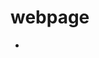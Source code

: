 # webpage
* <!-- <!DOCTYPE html>
<html>

<head>
    <title>배틀그라운드 연구소</title>
    <meta http-equiv="Content-Type" content="text/html; charset=utf-8" />
    <meta charset="utf-8" />
    <meta name="viewport" content="width=device-width, initial-scale=1.0, user-scalable=no, minimum-scale=1.0, maximum-scale=1.0">
    <meta http-equiv="X-UA-Compatible" content="IE=edge">
    <style>
        img{
            position: absolute;
        }
        .vod{
            position: absolute;
        }
    </style>

    <script>
        let x=0;
        let y=0;
        let mx=0;
        let my=0;
        let speed =0.009;
        let _imgArr;

        window.onload = function(){
            _imgArr = document.getElementByTagName("img");

            window.addEventListener("mousemove",mouseFunc, false);

            function mouseFunc(e){
                x=(e.clientX - window.innerWidth /2);
                y=(e.clientY - window.innerHeight /2);
            }
            loop();
        }

        function loop(){
            mx += (x-mx) *speed;
            my += (y-my) * speed;
            _imgArr[0].style.transform ="trnaslate("+(mx/6) +"px," + -(my/6)+"px)";

            window.requestAnimationFrame(loop);

        }





    </script>
    </head>

    <body>
        <section>
            <img src="https://paidpost-assets.nyt.com/paidpost/allbirds/birds-eye-view/images/1-b90e91a4.png">

            <img src="https://paidpost-assets.nyt.com/paidpost/allbirds/birds-eye-view/images/2-f3fd6cf5.png">
            
            <div class="vod"><video autoplay="" playsinline="" loop="" muted="" src="https://paidpost-assets.nyt.com/paidpost/allbirds/birds-eye-view/videos/3-27c8c3ea.webm"></video></div>
            
            <img src="https://paidpost-assets.nyt.com/paidpost/allbirds/birds-eye-view/images/4-105dd65b.png">
            
            <img src="https://paidpost-assets.nyt.com/paidpost/allbirds/birds-eye-view/images/5-ac49bfdc.png">
        </section>
    </body>
    </html> -->

    <!DOCTYPE html>
<html>

<head>
    <title>배틀그라운드연구소</title>
    <meta http-equiv="Content-Type" content="text/html; charset=utf-8" />
    <meta charset="utf-8" />
    <meta name="viewport" content="width=device-width, initial-scale=1.0, user-scalable=no, minimum-scale=1.0, maximum-scale=1.0">
    <meta http-equiv="X-UA-Compatible" content="IE=edge">
    <style>

        * {
            box-sizing: border-box;
            }
            /* Style the header */
        .header {
                background-color: #f1f1f1;
                padding: 20px;
                text-align: center;
        }
        .topnav {
                overflow: hidden;
                background-color: #333;
         }
         .topnav a {
                float: left;
                display: block;
                color: #f2f2f2;
                text-align: center;
                padding: 14px 16px;
                text-decoration: none;
        }
        .topnav a:hover {
                background-color: #ddd;
                color: black;
        }
    
        
        body{ 
            position: relative;
            background-color: black;
            /* cursor: none;    */
            overflow: hidden;
            margin:0;
        }
        h1{
            color: #fff;
        }
        .cursor_item{
            position: absolute;
            width: 100px;
            height: 100px;
            background-color: red;
            top:0;
            left:0;
            margin: -50px 0 0 -50px;
            transition: all 500ms cubic-bezier(0.930, 0.005, 0.040, 1.005);
                     
        }
    
        }
        button:hover{
            background: red;
            color: #fff;
            font-size: 80px;
            padding : 80px 150px;
        }
        .human{
            position: absolute;<!-- <!DOCTYPE html>
<html>

<head>
    <title>배틀그라운드 연구소</title>
    <meta http-equiv="Content-Type" content="text/html; charset=utf-8" />
    <meta charset="utf-8" />
    <meta name="viewport" content="width=device-width, initial-scale=1.0, user-scalable=no, minimum-scale=1.0, maximum-scale=1.0">
    <meta http-equiv="X-UA-Compatible" content="IE=edge">
    <style>
        img{
            position: absolute;
        }
        .vod{
            position: absolute;
        }
    </style>

    <script>
        let x=0;
        let y=0;
        let mx=0;
        let my=0;
        let speed =0.009;
        let _imgArr;

        window.onload = function(){
            _imgArr = document.getElementByTagName("img");

            window.addEventListener("mousemove",mouseFunc, false);

            function mouseFunc(e){
                x=(e.clientX - window.innerWidth /2);
                y=(e.clientY - window.innerHeight /2);
            }
            loop();
        }

        function loop(){
            mx += (x-mx) *speed;
            my += (y-my) * speed;
            _imgArr[0].style.transform ="trnaslate("+(mx/6) +"px," + -(my/6)+"px)";

            window.requestAnimationFrame(loop);

        }





    </script>
    </head>

    <body>
        <section>
            <img src="https://paidpost-assets.nyt.com/paidpost/allbirds/birds-eye-view/images/1-b90e91a4.png">

            <img src="https://paidpost-assets.nyt.com/paidpost/allbirds/birds-eye-view/images/2-f3fd6cf5.png">
            
            <div class="vod"><video autoplay="" playsinline="" loop="" muted="" src="https://paidpost-assets.nyt.com/paidpost/allbirds/birds-eye-view/videos/3-27c8c3ea.webm"></video></div>
            
            <img src="https://paidpost-assets.nyt.com/paidpost/allbirds/birds-eye-view/images/4-105dd65b.png">
            
            <img src="https://paidpost-assets.nyt.com/paidpost/allbirds/birds-eye-view/images/5-ac49bfdc.png">
        </section>
    </body>
    </html> -->

    <!DOCTYPE html>
<html>

<head>
    <title>배틀그라운드연구소</title>
    <meta http-equiv="Content-Type" content="text/html; charset=utf-8" />
    <meta charset="utf-8" />
    <meta name="viewport" content="width=device-width, initial-scale=1.0, user-scalable=no, minimum-scale=1.0, maximum-scale=1.0">
    <meta http-equiv="X-UA-Compatible" content="IE=edge">
    <style>

        * {
            box-sizing: border-box;
            }
            /* Style the header */
        .header {
                background-color: #f1f1f1;
                padding: 20px;
                text-align: center;
        }
        .topnav {
                overflow: hidden;
                background-color: #333;
         }
         .topnav a {
                float: left;
                display: block;
                color: #f2f2f2;
                text-align: center;
                padding: 14px 16px;
                text-decoration: none;
        }
        .topnav a:hover {
                background-color: #ddd;
                color: black;
        }
    
        
        body{ 
            position: relative;
            background-color: black;
            /* cursor: none;    */
            overflow: hidden;
            margin:0;
        }
        h1{
            color: #fff;
        }
        .cursor_item{
            position: absolute;
            width: 100px;
            height: 100px;
            background-color: red;
            top:0;
            left:0;
            margin: -50px 0 0 -50px;
            transition: all 500ms cubic-bezier(0.930, 0.005, 0.040, 1.005);
                     
        }
    
        }
        button:hover{
            background: red;
            color: #fff;
            font-size: 80px;
            padding : 80px 150px;
        }
        .human{
            position: absolute;
            width: 500px;
            left:calc(50% - 150px) ; /*사진 가운데로*/ 
            z-index: 100;  /*사람 이미지 맨 앞으로 갖고오기*/
        }
        /* .bg{} */
        li {display: inline;}

    </style>
    
    
    <!-- <style type="text/css">
        body{cursor: url('cursor.cur'),auto;}

    </style> -->
    <script>
        let human;
        let bg;
        let h1;

        let x =0;
        let y =0;
        let mx=0;   //마우스  x
        let my=0; //마우스 y
        let speed =0.009; //마우스 얼마의 속도로 따라올지
        
        window.onload =function(){

            h1 = document.getElementsByTagName("h1")[0]; //마우스 부드럽게
            human = document.getElementsByClassName("human")[0];
            bg = document.getElementsByClassName("bg")[0];

            window.addEventListener("mousemove",mouseFunc,false);

            function mouseFunc(e){
                x= (e.clientX - window.innerWidth / 2); // 창의 반 크기를 마우스 움직임 크기에서 빼기
                y= (e.clientY - window.innerHeight / 2);
                
            }
            loop();  //마우스 부드럽게
        }  
        function loop(){
            mx += (x - mx) *speed;
            my += (y - my) *speed;
            //console.log(x,mx)
            // h1.innerHTML ="x:"+x+"mx:"+mx; //x와 mx의 값 출력
            human.style.transform = "translate("+-(mx/6)+"px,"+ -(my/6)+"px)";
            // my 대신에 -my주면 반대로 움직임
            // 사진을 더 조금 움직이게 하고 싶으면 mx,my값을 나눠준다 -> mx/6,my/원하는 수
            bg.style.transform = "translate("+ (mx/2)+"px,"+ (my/2)+"px)";

            window.requestAnimationFrame(loop);
        }
        
    </script>
    </head>
    <body>
        
          
          <div class="topnav">
            <a href="#">Player</a>
            <a href="#">Weapon</a>
            <a href="#">추천추천</a>
            <a href="https://www.google.com/">team 5</a>
          </div>

        <img src="lolo.png"  width ="100" height-= "100" class = "human" alt="배틀그라운드 로고"> 
        <img src="obj.png" class = "bg" alt="사막배경">
       
        
  </body>
  </html>


            width: 500px;
            left:calc(50% - 150px) ; /*사진 가운데로*/ 
            z-index: 100;  /*사람 이미지 맨 앞으로 갖고오기*/
        }
        /* .bg{} */
        li {display: inline;}

    </style>
    
    
    <!-- <style type="text/css">
        body{cursor: url('cursor.cur'),auto;}

    </style> -->
    <script>
        let human;
        let bg;
        let h1;

        let x =0;
        let y =0;
        let mx=0;   //마우스  x
        let my=0; //마우스 y
        let speed =0.009; //마우스 얼마의 속도로 따라올지
        
        window.onload =function(){

            h1 = document.getElementsByTagName("h1")[0]; //마우스 부드럽게
            human = document.getElementsByClassName("human")[0];
            bg = document.getElementsByClassName("bg")[0];

            window.addEventListener("mousemove",mouseFunc,false);

            function mouseFunc(e){
                x= (e.clientX - window.innerWidth / 2); // 창의 반 크기를 마우스 움직임 크기에서 빼기
                y= (e.clientY - window.innerHeight / 2);
                
            }
            loop();  //마우스 부드럽게
        }  
        function loop(){
            mx += (x - mx) *speed;
            my += (y - my) *speed;
            //console.log(x,mx)
            // h1.innerHTML ="x:"+x+"mx:"+mx; //x와 mx의 값 출력
            human.style.transform = "translate("+-(mx/6)+"px,"+ -(my/6)+"px)";
            // my 대신에 -my주면 반대로 움직임
            // 사진을 더 조금 움직이게 하고 싶으면 mx,my값을 나눠준다 -> mx/6,my/원하는 수
            bg.style.transform = "translate("+ (mx/2)+"px,"+ (my/2)+"px)";

            window.requestAnimationFrame(loop);
        }
        
    </script>
    </head>
    <body>
        
          
          <div class="topnav">
            <a href="#">Player</a>
            <a href="#">Weapon</a>
            <a href="#">추천추천</a>
            <a href="https://www.google.com/">team 5</a>
          </div>

        <img src="lolo.png"  width ="100" height-= "100" class = "human" alt="배틀그라운드 로고"> 
        <img src="obj.png" class = "bg" alt="사막배경">
       
        
  </body>
  </html>

